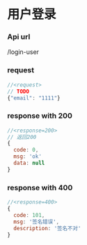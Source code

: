 #  用户登录

### Api url

/login-user

### request

```js
//<request>
// TODO
{"email": "1111"}

```

### response with 200

```js
//<response=200>
// 返回200
{
  code: 0,
  msg: 'ok'
  data: null
}

```

### response with 400

```js
//<response=400>
{
  code: 101,
  msg: '签名错误',
  description: '签名不对'
}

```
